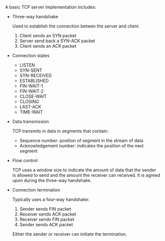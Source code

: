 A basic TCP server implementation includes:
  
- Three-way handshake

  Used to establish the connection betwen the server and client.

  1. Client sends an SYN packet
  2. Server send back a SYN-ACK packet
  3. Client sends an ACK packet

- Connection states

  - LISTEN
  - SYN-SENT
  - SYN-RECEIVED
  - ESTABLISHED
  - FIN-WAIT-1
  - FIN-WAIT-2
  - CLOSE-WAIT
  - CLOSING
  - LAST-ACK
  - TIME-WAIT 

- Data transmission

  TCP transmits in data in segments that contain:

    - Sequence number: position of segment in the stream of data
    - Acknowledgement number: indicates the position of the next segment

- Flow control

  TCP uses a window size to indicate the amount of data that the sender
  is allowed to send and the amount the receiver can received. It is
  agreed upon during the three-way handshake.

- Connection termination

  Typically uses a four-way handshake:
  
    1. Sender sends FIN packet
    2. Receiver sends ACK packet
    3. Receiver sends FIN packet
    4. Sender sends ACK packet
  
  Either the sender or receiver can initiate the termination.
